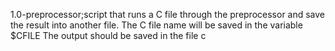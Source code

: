 1.0-preprocessor;script that runs a C file through the preprocessor and save the result into another file.
The C file name will be saved in the variable $CFILE
The output should be saved in the file c

